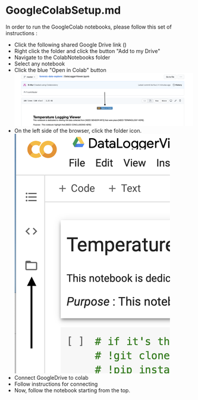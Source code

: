 # GoogleColabSetup.md
In order to run the GoogleColab notebooks, please follow this set of instructions : 



- Click the following shared Google Drive link ()
- Right click the folder and click the button "Add to my Drive"
- Navigate to the ColabNotebooks folder
- Select any notebook
- Click the blue "Open in Colab" button
![](images/colab_button.png)
- On the left side of the browser, click the folder icon. 
![](images/connect_folder.png)
- Connect GoogleDrive to colab
- Follow instructions for connecting
- Now, follow the notebook starting from the top. 

